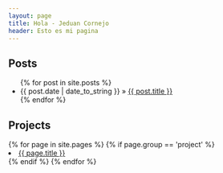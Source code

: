 ```yaml
---
layout: page
title: Hola - Jeduan Cornejo
header: Esto es mi pagina
---
```

<h2>Posts</h2>
<ul class="posts">
  {% for post in site.posts %}
    <li><span>{{ post.date | date_to_string }}</span> &raquo; <a href="{{ post.url }}">{{ post.title }}</a></li>
  {% endfor %}
</ul>


<h2>Projects</h2>
<section class="projects">
  {% for page in site.pages %}
    {% if page.group == 'project' %}
<li><a href="{{ page.url }}">{{ page.title }}</a></li>
    {% endif %}
  {% endfor %}
</section>
